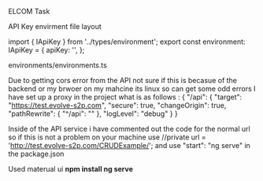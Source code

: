 ELCOM Task


API Key envirment file layout 

import { IApiKey } from '../types/environment';
export const environment: IApiKey = {
  apiKey: '',
};

environments/environments.ts

Due to getting cors error from the API not sure if this is becasue of the backend or my brwoer on my mahcine its linux so can get some odd errors 
I have set up a proxy in the project what is as follows :
{
  "/api": {
    "target": "https://test.evolve-s2p.com",
    "secure": true,
    "changeOrigin": true,
    "pathRewrite": {
      "^/api": ""
    },
    "logLevel": "debug"
  }
}

Inside of the API service i have commented out the code for the normal url so if this is not a problem on your machine use //private url = 'http://test.evolve-s2p.com/CRUDExample/'; and use  "start": "ng serve" in the package.json

Used materual ui
<b/>
npm install
ng serve
